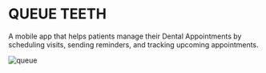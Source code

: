 # QUEUE TEETH
 A mobile app that helps patients manage their Dental Appointments by scheduling visits, sending reminders, and tracking upcoming appointments.

 
![queue](https://github.com/user-attachments/assets/b87b2d9d-7222-4285-a73c-7763dd389414)
